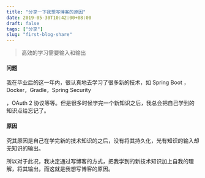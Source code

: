 ```yaml
---
title: "分享一下我想写博客的原因"
date: 2019-05-30T10:42:00+08:00
draft: false
tags: ["分享"]
slug: "first-blog-share"
---
```


> 高效的学习需要输入和输出

#### 问题

我在毕业后的这一年内，很认真地去学习了很多新的技术，如 Spring Boot ，Docker，Gradle，Spring Security
<!--more-->
，OAuth 2 协议等等。但是很多时候学完一个新知识之后，我总会把自己学到的知识点给忘记了。

#### 原因

究其原因是自己在学完新的技术知识的之后，没有将其持久化，光有知识的输入却无知识的输出。

所以对于此况，我决定通过写博客的方式，把我学到的新技术知识加上自我的理解，将其输出，而这就是我想写博客的原因。